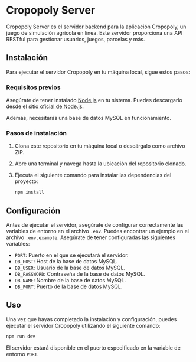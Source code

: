 # Cropopoly Server

Cropopoly Server es el servidor backend para la aplicación Cropopoly, un juego de simulación agrícola en línea. Este servidor proporciona una API RESTful para gestionar usuarios, juegos, parcelas y más.

## Instalación

Para ejecutar el servidor Cropopoly en tu máquina local, sigue estos pasos:

### Requisitos previos

Asegúrate de tener instalado [Node.js](https://nodejs.org/) en tu sistema. Puedes descargarlo desde el [sitio oficial de Node.js](https://nodejs.org/en/download/current).

Además, necesitarás una base de datos MySQL en funcionamiento.

### Pasos de instalación

1. Clona este repositorio en tu máquina local o descárgalo como archivo ZIP.
2. Abre una terminal y navega hasta la ubicación del repositorio clonado.
3. Ejecuta el siguiente comando para instalar las dependencias del proyecto:

    ```bash
    npm install
    ```

## Configuración

Antes de ejecutar el servidor, asegúrate de configurar correctamente las variables de entorno en el archivo `.env`. Puedes encontrar un ejemplo en el archivo `.env.example`. Asegúrate de tener configuradas las siguientes variables:

- `PORT`: Puerto en el que se ejecutará el servidor.
- `DB_HOST`: Host de la base de datos MySQL.
- `DB_USER`: Usuario de la base de datos MySQL.
- `DB_PASSWORD`: Contraseña de la base de datos MySQL.
- `DB_NAME`: Nombre de la base de datos MySQL.
- `DB_PORT`: Puerto de la base de datos MySQL.

## Uso

Una vez que hayas completado la instalación y configuración, puedes ejecutar el servidor Cropopoly utilizando el siguiente comando:

```bash
npm run dev
```

El servidor estará disponible en el puerto especificado en la variable de entorno `PORT`.
